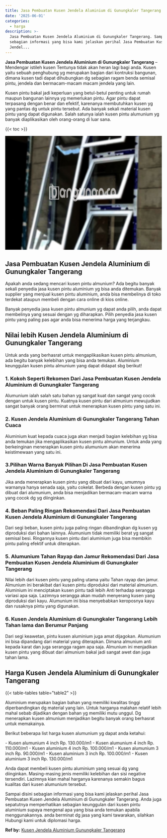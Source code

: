 ```yaml
---
title: Jasa Pembuatan Kusen Jendela Aluminium di Gunungkaler Tangerang
date: '2025-06-01'
categories:
  - harga
description: >-
  Jasa Pembuatan Kusen Jendela Aluminium di Gunungkaler Tangerang. Sampai disini
  sebagian informasi yang bisa kami jelaskan perihal Jasa Pembuatan Kusen
  Jendel...
---
```


**Jasa Pembuatan Kusen Jendela Aluminium di Gunungkaler Tangerang** – Mendengar istileh kusen Tentunya tidak akan heran lagi bagi anda. Kusen yaitu sebuah penghubung yg merupakan bagian dari kontruksi bangunan, dimana kusen tadi dapat dihubungkan dg sebagian ragam benda semisal pintu, jendela dan bermacam-macam macam jendela yang lain.

Kusen pintu bakal jadi keperluan yang betul-betul penting untuk rumah maupun bangunan lainnya yg memerlukan pintu. Agar pintu dapat terpasang dengan benar dan efektif, karenanya membutuhkan kusen yg yang pantas dg untuk pintu tersebut. Ada banyak sekali material kusen pintu yang dapat digunakan. Salah satunya ialah kusen pintu alumunium yg banyak diaplikasikan oleh orang-orang di luar sana.

{{< toc >}}

![Jasa Pembuatan Kusen Jendela Aluminium di Gunungkaler Tangerang](/images/harga-kusen-jendela-alumunium-28.png)

## Jasa Pembuatan Kusen Jendela Aluminium di Gunungkaler Tangerang

Apakah anda sedang mencari kusen pintu almunium? Ada begitu banyak sekali penyedia jasa kusen pintu aluminium yg bisa anda ditemukan. Banyak supplier yang menjual kusen pintu aluminium, anda bisa membelinya di toko terdekat ataupun membeli dengan cara online di kios online.

Banyak penyedia jasa kusen pintu almunium yg dapat anda pilih, anda dapat membelinya yang sesuai dengan yg diharapkan. Pilih penyedia jasa kusen pintu yang paling pas agar anda bisa menerima harga yang terjangkau.

## Nilai lebih Kusen Jendela Aluminium di Gunungkaler Tangerang

Untuk anda yang berhasrat untuk mengaplikasikan kusen pintu almunium, ada begitu banyak kelebihan yang bisa anda temukan. Aluminium keunggulan kusen pintu almunium yang dapat didapat sbg berikut!

### 1\. Kokoh Seperti Rekomen Dari Jasa Pembuatan Kusen Jendela Aluminium di Gunungkaler Tangerang

Alumunium ialah salah satu bahan yg sangat kuat dan sangat yang cocok dengan untuk kusen pintu. Kuatnya kusen pintu dari almunium mewujudkan sangat banyak orang berminat untuk menerapkan kusen pintu yang satu ini.

### 2\. Kusen Jendela Aluminium di Gunungkaler Tangerang Tahan Cuaca

Aluminium kuat kepada cuaca juga akan menjadi bagian kelebihan yg bisa anda temukan jika mengaplikasikan kusen pintu almunium. Untuk anda yang berkeinginan menerapkan kusen pintu alumunium akan menerima keistimewaan yang satu ini.

### 3.Pilihan Warna Banyak Pilihan Di Jasa Pembuatan Kusen Jendela Aluminium di Gunungkaler Tangerang

Jika anda menerapkan kusen pintu yang dibuat dari kayu, umumnya warnanya hanya senada saja, yaitu cokelat. Berbeda dengan kusen pintu yg dibuat dari alumunium, anda bisa menjadikan bermacam-macam warna yang cocok dg yg diinginkan.

### 4\. Beban Paling Ringan Rekomendasi Dari Jasa Pembuatan Kusen Jendela Aluminium di Gunungkaler Tangerang

Dari segi beban, kusen pintu juga paling ringan dibandingkan dg kusen yg diproduksi dari bahan lainnya. Alumunium tidak memiliki berat yg sangat semisal besi. Ringannya kusen pintu dari aluminium juga bisa membikin pintu paling efektif untuk diterapkan.

### 5\. Alumunium Tahan Rayap dan Jamur Rekomendasi Dari Jasa Pembuatan Kusen Jendela Aluminium di Gunungkaler Tangerang

Nilai lebih dari kusen pintu yang paling utama yaitu Tahan rayap dan jamur. Almunium ini berakibat dari kusen pintu diproduksi dari material almunium. Aluminium ini menciptakan kusen pintu tadi lebih Anti terhadap serangga variasi apa saja. Lazimnya serangga akan mudah menyerang kusen yang diproduksi dari kayu. Alumunium ini bisa menyebabkan keroposnya kayu dan rusaknya pintu yang digunakan.

### 6\. Kusen Jendela Aluminium di Gunungkaler Tangerang Lebih Tahan lama dan Berumur Panjang

Dari segi keawetan, pintu kusen aluminium juga amat dijagokan. Alumunium ini bisa dipandang dari material yang diterapkan. Dimana almunium anti kepada karat dan juga serangga ragam apa saja. Almunium ini menjadikan kusen pintu yang dibuat dari almunium bakal jadi sangat awet dan juga tahan lama.

## Harga Kusen Jendela Aluminium di Gunungkaler Tangerang

{{< table-tables table="table2" >}}

Aluminium merupakan bagian bahan yang memiliki kwalitas tinggi diperbandingkan dg material yang lain. Untuk harganya malahan relatif lebih mahal sebab dijadikan dengan bahan yg memiliki mutu unggul. Dg menerapkan kusen almunium menjadikan begitu banyak orang berhasrat untuk memakainya.

Berikut beberapa list harga kusen alumunium yg dapat anda ketahui:

\- Kusen alumunium 4 inch Rp. 130.000/m1 - Kusen alumunium 4 inch Rp. 110.000/m1 - Kusen aluminium 4 inch Rp. 100.000/m1 - Kusen alumunium 3 inch Rp. 90.000/m1 - Kusen aluminium 3 inch Rp. 100.000/m1 - Kusen aluminium 3 inch Rp. 130.000/m1

Anda dapat membeli kusen pintu aluminium yang sesuai dg yang diinginkan. Masing-masing jenis memiliki kelebihan dan sisi negative tersendiri. Lazimnya kian mahal harganya karenanya semakin bagus kualitas dari kusen alumunium tersebut.

Sampai disini sebagian informasi yang bisa kami jelaskan perihal Jasa Pembuatan Kusen Jendela Aluminium di Gunungkaler Tangerang. Anda juga sepatutnya memperhatikan sebagian keunggulan dari kusen pintu aluminium supaya mengenal apa yang bisa anda temukan apabila menggunakannya. anda berminat dg jasa yang kami tawarakan, silahkan Hubungi kami untuk diplomasi harga.

**Ref by:** [Kusen Jendela Aluminium Gunungkaler Tangerang](https://id.wikipedia.org/wiki/Kusen)
